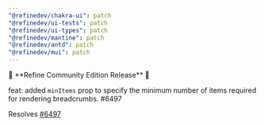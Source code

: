 ```yaml
---
"@refinedev/chakra-ui": patch
"@refinedev/ui-tests": patch
"@refinedev/ui-types": patch
"@refinedev/mantine": patch
"@refinedev/antd": patch
"@refinedev/mui": patch
---
```


📢 \*\*Refine Community Edition Release\*\* 📢

feat: added `minItems` prop to specify the minimum number of items required for rendering breadcrumbs. #6497

Resolves [#6497](https://github.com/refinedev/refine/issues/6497)
